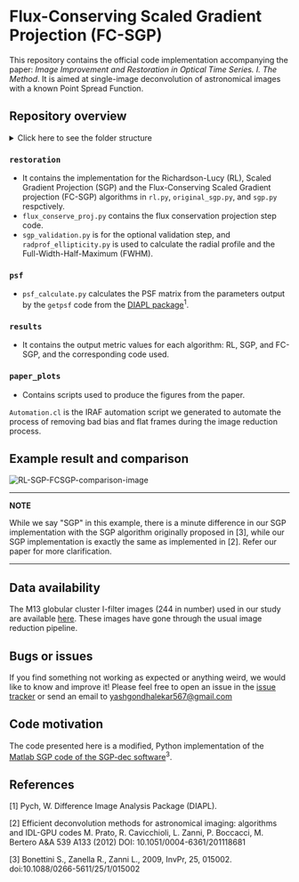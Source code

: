 # Flux-Conserving Scaled Gradient Projection (FC-SGP)

This repository contains the official code implementation accompanying the paper: *Image Improvement and Restoration in Optical Time Series. I. The Method*. It is aimed at single-image deconvolution of astronomical images with a known Point Spread Function.

## Repository overview

<details>
<summary>Click here to see the folder structure</summary>
<pre>
.
├── Automation.cl
├── paper_plots
│   ├── ccfbtf170075_inset.png
│   ├── ccfbvc170119_inset.png
│   ├── ccfbwi110033_inset.png
│   ├── intro.py
│   ├── projection_time.png
│   ├── projection_time.py
│   ├── psf_mat_show.ipynb
│   ├── psfMatShow.png
│   ├── README.md
│   ├── s_ccfbtf170075_inset.png
│   ├── s_ccfbvc170119_inset.png
│   └── s_ccfbwi110033_inset.png
├── psf
│   ├── classify.py
│   ├── get_psf_coeffs.bash
│   ├── getpsf.par
│   ├── psf_calculate.py
│   ├── psf_ccfbrd210048.bin.txt
│   ├── psf_estimation.bash
│   ├── psf_models.tar.gz
│   └── README.md
├── README.md
├── restoration
│   ├── flux_conserve_proj.py
│   ├── original_sgp.py
│   ├── radprof_ellipticity.py
│   ├── rl.py
│   ├── sgp.py
│   └── sgp_validation.py
└── results
    ├── compare_sgp_and_fcsgp_kld.py
    ├── fc_sgp_output.ipynb
    ├── fc_sgp_params_and_metrics.csv
    ├── fcsgp_radprof_params_and_metrics.csv
    ├── plot_radprofiles.ipynb
    ├── plot_rl_sgp_fc-sgp_results.ipynb
    ├── radprof_params_and_metrics.csv
    ├── rl_params_and_metrics.csv
    ├── rl_sgp_fc-sgp_compare.ipynb
    ├── sgp_fcsgp_kld_compare.ipynb
    └── sgp_params_and_metrics.csv

4 directories, 39 files
</pre>
</details>

### `restoration`
- It contains the implementation for the Richardson-Lucy (RL), Scaled Gradient Projection (SGP) and the Flux-Conserving Scaled Gradient projection (FC-SGP) algorithms in `rl.py`, `original_sgp.py`, and `sgp.py` respctively.
- `flux_conserve_proj.py` contains the flux conservation projection step code.
- `sgp_validation.py` is for the optional validation step, and `radprof_ellipticity.py` is used to calculate the radial profile and the Full-Width-Half-Maximum (FWHM).

### `psf`

- `psf_calculate.py` calculates the PSF matrix from the parameters output by the `getpsf` code from the [DIAPL package](https://users.camk.edu.pl/pych/DIAPL/)<sup>1</sup>.

### `results`

- It contains the output metric values for each algorithm: RL, SGP, and FC-SGP, and the corresponding code used.

### `paper_plots`

- Contains scripts used to produce the figures from the paper.

`Automation.cl` is the IRAF automation script we generated to automate the process of removing bad bias and flat frames during the image reduction process.

## Example result and comparison

![RL-SGP-FCSGP-comparison-image](https://github.com/Yash-10/fc_sgp-star-restoration/blob/master/readme_example.png?raw=true)

---
**NOTE**

While we say "SGP" in this example, there is a minute difference in our SGP implementation with the SGP algorithm originally proposed in [3], while our SGP implementation is exactly the same as implemented in [2]. Refer our paper for more clarification.

---

## Data availability

The M13 globular cluster I-filter images (244 in number) used in our study are available [here](https://www.dropbox.com/s/5d6lt81o97uiv5u/processed_M13_I_filter_images.tar.gz?dl=0). These images have gone through the usual image reduction pipeline.

## Bugs or issues

If you find something not working as expected or anything weird, we would like to know and improve it! Please feel free to open an issue in the [issue tracker](https://github.com/Yash-10/fc_sgp-star-restoration/issues) or send an email to yashgondhalekar567@gmail.com

## Code motivation

The code presented here is a modified, Python implementation of the [Matlab SGP code of the SGP-dec software](https://www.unife.it/prin/software)<sup>3</sup>.

## References

[1] Pych, W. Difference Image Analysis Package (DIAPL).

[2] Efficient deconvolution methods for astronomical imaging: algorithms and IDL-GPU codes M.  Prato, R.  Cavicchioli, L.  Zanni, P.  Boccacci, M.  Bertero A&A 539 A133 (2012) DOI: 10.1051/0004-6361/201118681

[3] Bonettini S., Zanella R., Zanni L., 2009, InvPr, 25, 015002. doi:10.1088/0266-5611/25/1/015002
